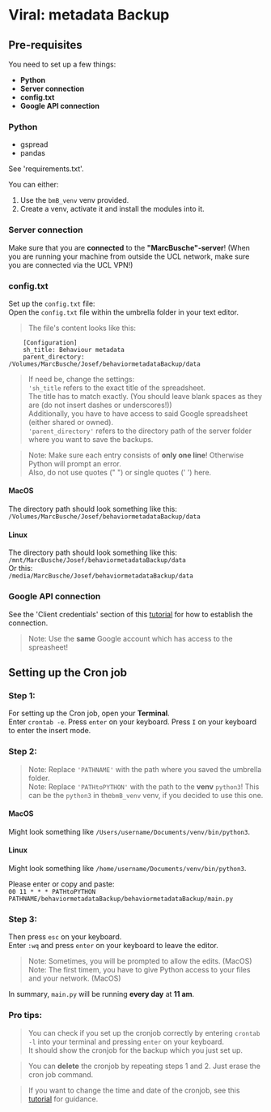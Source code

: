 # Viral: metadata Backup

## Pre-requisites
You need to set up a few things:
- **Python**
- **Server connection**
- **config.txt**
- **Google API connection**

### Python
- gspread
- pandas 

See 'requirements.txt'.

You can either:  
1) Use the `bmB_venv` venv provided.  
2) Create a venv, activate it and install the modules into it.

### Server connection
Make sure that you are **connected** to the **"MarcBusche"-server**!
(When you are running your machine from outside the UCL network, make sure you are connected via the UCL VPN!)

### config.txt
Set up the `config.txt` file:  
Open the `config.txt` file within the umbrella folder in your text editor.  
> The file's content looks like this:
```
    [Configuration]
    sh_title: Behaviour metadata
    parent_directory: /Volumes/MarcBusche/Josef/behaviormetadataBackup/data
```
   
> If need be, change the settings:  
> `'sh_title` refers to the exact title of the spreadsheet.  
> The title has to match exactly. (You should leave blank spaces as they are (do not insert dashes or underscores!))  
> Additionally, you have to have access to said Google spreadsheet (either shared or owned).  
> `'parent_directory'` refers to the directory path of the server folder where you want to save the backups.  

> Note: Make sure each entry consists of **only one line**! Otherwise Python will prompt an error.  
> Also, do not use quotes (" ") or single quotes (' ') here.

#### MacOS  
The directory path should look something like this:  
`/Volumes/MarcBusche/Josef/behaviormetadataBackup/data`  

#### Linux
The directory path should look something like this:  
`/mnt/MarcBusche/Josef/behaviormetadataBackup/data`  
Or this:  
`/media/MarcBusche/Josef/behaviormetadataBackup/data`

### Google API connection
See the 'Client credentials' section of this [tutorial](https://gspread-pandas.readthedocs.io/en/latest/getting_started.html#installation-usage) for how to establish the connection.  
> Note: Use the **same** Google account which has access to the spreasheet!

## Setting up the Cron job
### Step 1:
For setting up the Cron job, open your **Terminal**.  
Enter `crontab -e`.  Press `enter` on your keyboard.
Press `I` on your keyboard to enter the insert mode.

### Step 2:
> Note: Replace `'PATHNAME'` with the path where you saved the umbrella folder.  
> Note: Replace `'PATHtoPYTHON'` with the path to the **venv** `python3`! This can be the `python3` in the`bmB_venv` venv, if you decided to use this one.
#### MacOS
Might look something like `/Users/username/Documents/venv/bin/python3`.  
#### Linux
Might look something like `/home/username/Documents/venv/bin/python3`.  

  
Please enter or copy and paste:  
`00 11 * * * PATHtoPYTHON PATHNAME/behaviormetadataBackup/behaviormetadataBackup/main.py`

### Step 3:
Then press `esc` on your keyboard.  
Enter `:wq` and press `enter` on your keyboard to leave the editor.  
> Note: Sometimes, you will be prompted to allow the edits. (MacOS)  
> Note: The first timem, you have to give Python access to your files and your network. (MacOS)  

In summary, `main.py` will be running **every day** at **11 am**.

### Pro tips:
> You can check if you set up the cronjob correctly by entering `crontab -l` into your terminal and pressing `enter` on your keyboard.  
It should show the cronjob for the backup which you just set up.  

> You can **delete** the cronjob by repeating steps 1 and 2. Just erase the cron job command.  

> If you want to change the time and date of the cronjob, see this [tutorial](https://medium.com/@justin_ng/how-to-run-your-script-on-a-schedule-using-crontab-on-macos-a-step-by-step-guide-a7ba539acf76) for guidance.